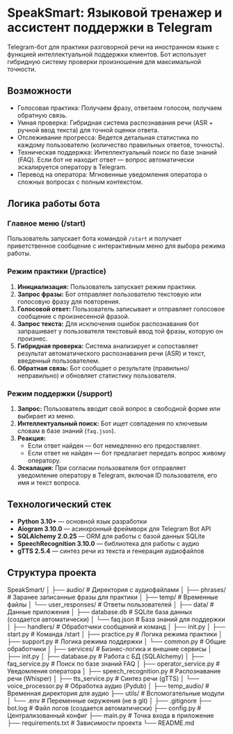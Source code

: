 # SpeakSmart: Языковой тренажер и ассистент поддержки в Telegram

Telegram-бот для практики разговорной речи на иностранном языке с функцией интеллектуальной поддержки клиентов. Бот использует гибридную систему проверки произношения для максимальной точности.

##    Возможности

- Голосовая практика: Получаем фразу, ответаем голосом, получаем обратную связь.
- Умная проверка: Гибридная система распознавания речи (ASR + ручной ввод текста) для точной оценки ответа.
- Отслеживание прогресса: Ведется детальная статистика по каждому пользователю (количество правильных ответов, точность).
- Техническая поддержка: Интеллектуальный поиск по базе знаний (FAQ). Если бот не находит ответ — вопрос автоматически эскалируется оператору в Telegram.
- Перевод на оператора: Мгновенные уведомления оператора о сложных вопросах с полным контекстом.

##  Логика работы бота

### Главное меню (/start)
Пользователь запускает бота командой `/start` и получает приветственное сообщение с интерактивным меню для выбора режима работы.

### Режим практики (/practice)
1. **Инициализация:** Пользователь запускает режим практики.
2. **Запрос фразы:** Бот отправляет пользователю текстовую или голосовую фразу для повторения.
3. **Голосовой ответ:** Пользователь записывает и отправляет голосовое сообщение с произнесенной фразой.
4. **Запрос текста:** Для исключения ошибок распознавания бот запрашивает у пользователя текстовый ввод той фразы, которую он произнес.
5. **Гибридная проверка:** Система анализирует и сопоставляет результат автоматического распознавания речи (ASR) и текст, введенный пользователем.
6. **Обратная связь:** Бот сообщает о результате (правильно/неправильно) и обновляет статистику пользователя.

### Режим поддержки (/support)
1. **Запрос:** Пользователь вводит свой вопрос в свободной форме или выбирает из меню.
2. **Интеллектуальный поиск:** Бот ищет совпадения по ключевым словам в базе знаний (`faq.json`).
3. **Реакция:**
   - Если ответ найден — бот немедленно его предоставляет.
   - Если ответ не найден — бот предлагает передать вопрос живому оператору.
4. **Эскалация:** При согласии пользователя бот отправляет уведомление оператору в Telegram, включая ID пользователя, его имя и текст вопроса.

##  Технологический стек

- **Python 3.10+** — основной язык разработки
- **Aiogram 3.10.0** — асинхронный фреймворк для Telegram Bot API
- **SQLAlchemy 2.0.25** — ORM для работы с базой данных SQLite
- **SpeechRecognition 3.10.0** — библиотека для работы с аудио
- **gTTS 2.5.4** — синтез речи из текста и генерация аудиофайлов

##  Структура проекта

SpeakSmart/
│
├── audio/ # Директория с аудиофайлами
│ ├── phrases/ # Заранее записанные фразы для практики
│ ├── temp/ # Временные файлы
│ └── user_responses/ # Ответы пользователей
│
├── data/ # Данные приложения
│ ├── database.db # SQLite база данных (создается автоматически)
│ └── faq.json # База знаний для поддержки
│
├── handlers/ # Обработчики сообщений и команд
│ ├── init.py
│ ├── start.py # Команда /start
│ ├── practice.py # Логика режима практики
│ ├── support.py # Логика режима поддержки
│ └── common.py # Общие обработчики
│
├── services/ # Бизнес-логика и внешние сервисы
│ ├── init.py
│ ├── database.py # Работа с БД (SQLAlchemy)
│ ├── faq_service.py # Поиск по базе знаний FAQ
│ ├── operator_service.py # Уведомления оператора
│ ├── speech_recognition.py # Распознавание речи (Whisper)
│ ├── tts_service.py # Синтез речи (gTTS)
│ └── voice_processor.py # Обработка аудио (Pydub)
│
├── temp_audio/ # Временная директория для аудио
├── utils/ # Вспомогательные модули
│ └── .env # Переменные окружения (не в git)
│
├── .gitignore
├── bot.log # Файл логов (создается автоматически)
├── config.py # Централизованный конфиг
├── main.py # Точка входа в приложение
├── requirements.txt # Зависимости проекта
└── README.md 


